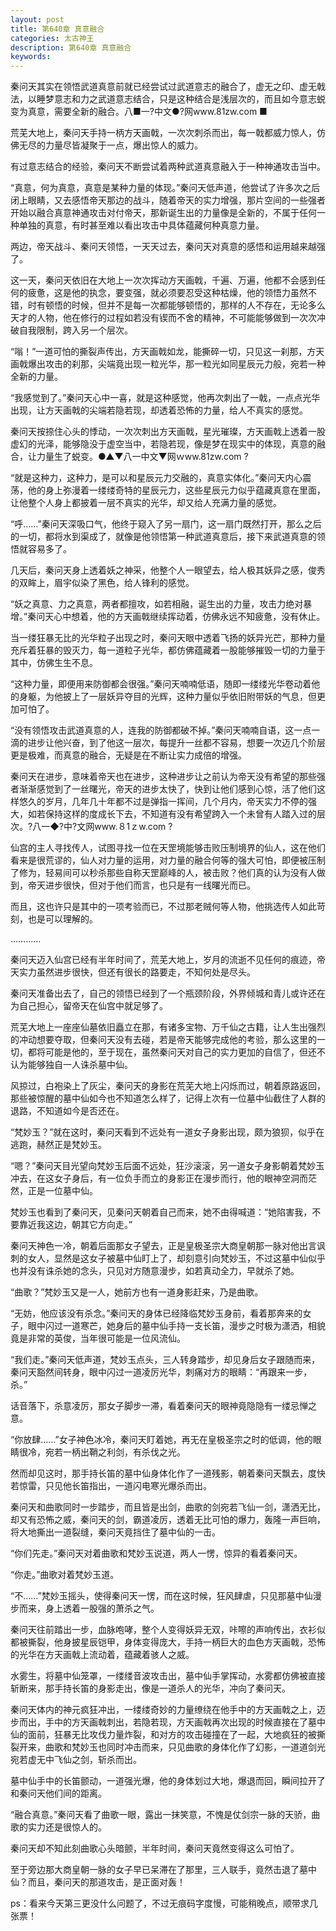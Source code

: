 ```yaml
---
layout: post
title: 第640章 真意融合
categories: 太古神王
description: 第640章 真意融合
keywords:
---
```


秦问天其实在领悟武道真意前就已经尝试过武道意志的融合了，虚无之印、虚无戟法，以睡梦意志和力之武道意志结合，只是这种结合是浅层次的，而且如今意志蜕变为真意，需要全新的融合。八■一?中文●?网www.81zw.com ■

荒芜大地上，秦问天手持一柄方天画戟，一次次刺杀而出，每一戟都威力惊人，仿佛无尽的力量尽皆凝聚于一点，爆出惊人的威力。

有过意志结合的经验，秦问天不断尝试着两种武道真意融入于一种神通攻击当中。

“真意，何为真意，真意是某种力量的体现。”秦问天低声道，他尝试了许多次之后闭上眼睛，又去感悟帝天那边的战斗，随着帝天的实力增强，那片空间的一些强者开始以融合真意神通攻击对付帝天，那新诞生出的力量像是全新的，不属于任何一种单独的真意，有时甚至难以看出攻击中具体蕴藏何种真意力量。

两边，帝天战斗、秦问天领悟，一天天过去，秦问天对真意的感悟和运用越来越强了。

这一天，秦问天依旧在大地上一次次挥动方天画戟，千遍、万遍，他都不会感到任何的疲惫，这是他的执念，要变强，就必须要忍受这种枯燥，他的领悟力虽然不错，时有顿悟的时候，但并不是每一次都能够顿悟的，那样的人不存在，无论多么天才的人物，他在修行的过程如若没有锲而不舍的精神，不可能能够做到一次次冲破自我限制，跨入另一个层次。

“嗡！”一道可怕的撕裂声传出，方天画戟如龙，能撕碎一切，只见这一刹那，方天画戟爆出攻击的刹那，尖端竟出现一粒光华，那一粒光如同星辰元力般，宛若一种全新的力量。

“我感觉到了。”秦问天心中一喜，就是这种感觉，他再次刺出了一戟，一点点光华出现，让方天画戟的尖端若隐若现，却透着恐怖的力量，给人不真实的感觉。

秦问天按捺住心头的悸动，一次次刺出方天画戟，星光璀璨，方天画戟上透着一股虚幻的光泽，能够隐没于虚空当中，若隐若现，像是梦在现实中的体现，真意的融合，让力量生了蜕变。●▲▼八一中文▼网ｗww.81zw.com ?

“就是这种力，这种力，是可以和星辰元力交融的，真意实体化。”秦问天内心震荡，他的身上弥漫着一缕缕奇特的星辰元力，这些星辰元力似乎蕴藏真意在里面，让他整个人身上都披着一层不真实的光华，却又给人充满力量的感觉。

“呼……”秦问天深吸口气，他终于窥入了另一扇门，这一扇门既然打开，那么之后的一切，都将水到渠成了，就像是他领悟第一种武道真意后，接下来武道真意的领悟就容易多了。

几天后，秦问天身上透着妖之神采，他整个人一眼望去，给人极其妖异之感，俊秀的双眸上，眉宇似染了黑色，给人锋利的感觉。

“妖之真意、力之真意，两者都擅攻，如若相融，诞生出的力量，攻击力绝对暴增。”秦问天心中想着，他的方天画戟继续挥动着，仿佛永远不知疲惫，没有休止。

当一缕狂暴无比的光华粒子出现之时，秦问天眼中透着飞扬的妖异光芒，那种力量充斥着狂暴的毁灭力，每一道粒子光华，都仿佛蕴藏着一股能够摧毁一切的力量于其中，仿佛生生不息。

“这种力量，即便用来防御都会很强。”秦问天喃喃低语，随即一缕缕光华卷动着他的身躯，为他披上了一层妖异夺目的光辉，这种力量似乎依旧附带妖的气息，但更加可怕了。

“没有领悟攻击武道真意的人，连我的防御都破不掉。”秦问天喃喃自语，这一点一滴的进步让他兴奋，到了他这一层次，每提升一丝都不容易，想要一次迈几个阶层更是极难，而真意的融合，无疑是在不断让实力成倍的增强。

秦问天在进步，意味着帝天也在进步，这种进步让之前认为帝天没有希望的那些强者渐渐感觉到了一丝曙光，帝天的进步太快了，快到让他们感到心惊，活了他们这样悠久的岁月，几年几十年都不过是弹指一挥间，几个月内，帝天实力不停的强大，如若保持这样的度成长下去，不知道有没有希望跨入一个未曾有人踏入过的层次。?八一◆?中?文网www.８1ｚw.com ?

仙宫的主人寻找传人，试图寻找一位在天罡境能够击败压制境界的仙人，这在他们看来是很荒谬的，仙人对力量的运用，对力量的融合何等的强大可怕，即便被压制了修为，轻易间可以秒杀那些自称天罡巅峰的人，被击败？他们真的认为没有人做到，帝天进步很快，但对于他们而言，也只是有一线曙光而已。

而且，这也许只是其中的一项考验而已，不过那老贼何等人物，他挑选传人如此苛刻，也是可以理解的。

…………

秦问天迈入仙宫已经有半年时间了，荒芜大地上，岁月的流逝不见任何的痕迹，帝天实力虽然进步很快，但还有很长的路要走，不知何处是尽头。

秦问天准备出去了，自己的领悟已经到了一个瓶颈阶段，外界倾城和青儿或许还在为自己担心，留帝天在仙宫中就足够了。

荒芜大地上一座座仙墓依旧矗立在那，有诸多宝物、万千仙之古籍，让人生出强烈的冲动想要夺取，但秦问天没有去碰，若是帝天能够完成他的考验，那么这里的一切，都将可能是他的，至于现在，虽然秦问天对自己的实力更加的自信了，但还不认为能够独自一人诛杀墓中仙。

风掠过，白袍染上了灰尘，秦问天的身影在荒芜大地上闪烁而过，朝着原路返回，那些被惊醒的墓中仙如今也不知道怎么样了，记得上次有一位墓中仙截住了人群的退路，不知道如今是否还在。

“梵妙玉？”就在这时，秦问天看到不远处有一道女子身影出现，颇为狼狈，似乎在逃跑，赫然正是梵妙玉。

“嗯？”秦问天目光望向梵妙玉后面不远处，狂沙滚滚，另一道女子身影朝着梵妙玉冲去，在这女子身后，有一位负手而立的身影正在漫步而行，他的眼神空洞而茫然，正是一位墓中仙。

梵妙玉也看到了秦问天，见秦问天朝着自己而来，她不由得喊道：“她陷害我，不要靠近我这边，朝其它方向走。”

秦问天神色一冷，朝着后面那女子望去，正是皇极圣宗大商皇朝那一脉对他出言讽刺的女人，显然是这女子被墓中仙盯上了，却刻意引向梵妙玉，不过这墓中仙似乎也并没有诛杀她的念头，只见对方随意漫步，如若真动全力，早就杀了她。

“曲歌？”梵妙玉又是一人，她前方也有一道身影赶来，乃是曲歌。

“无妨，他应该没有杀念。”秦问天的身体已经降临梵妙玉身前，看着那奔来的女子，眼中闪过一道寒芒，她身后的墓中仙手持一支长笛，漫步之时极为潇洒，相貌竟是非常的英俊，当年很可能是一位风流仙。

“我们走。”秦问天低声道，梵妙玉点头，三人转身踏步，却见身后女子跟随而来，秦问天豁然间转身，眼中闪过一道凌厉光华，刺痛对方的眼睛：“再跟来一步，杀。”

话音落下，杀意凌厉，那女子脚步一滞，看着秦问天的眼神竟隐隐有一缕忌惮之意。

“你放肆……”女子神色冰冷，秦问天盯着她，再无在皇极圣宗之时的低调，他的眼睛很冷，宛若一柄出鞘之利剑，有杀伐之光。

然而却见这时，那手持长笛的墓中仙身体化作了一道残影，朝着秦问天飘去，度快若惊雷，只见他长笛指出，一道闪电寒光爆杀而出。

秦问天和曲歌同时一步踏步，而且皆是出剑，曲歌的剑宛若飞仙一剑，潇洒无比，却又有恐怖之威，秦问天的剑，霸道凌厉，透着无比可怕的爆力，轰隆一声巨响，将大地撕出一道裂缝，秦问天竟挡住了墓中仙的一击。

“你们先走。”秦问天对着曲歌和梵妙玉说道，两人一愣，惊异的看着秦问天。

“你走。”曲歌对着梵妙玉道。

“不……”梵妙玉摇头，使得秦问天一愣，而在这时候，狂风肆虐，只见那墓中仙漫步而来，身上透着一股强的萧杀之气。

秦问天往前踏出一步，血脉咆哮，整个人变得妖异无双，咔嚓的声响传出，衣衫似都被撕裂，他身披星辰铠甲，身体变得庞大，手持一柄巨大的血色方天画戟，恐怖的光华在方天画戟上流动着，蕴藏着骇人之威。

水雾生，将墓中仙笼罩，一缕缕音波攻击出，墓中仙手掌挥动，水雾都仿佛被直接斩断来，那手持长笛的身影走出，像是一道杀人的光华，冲向了秦问天。

秦问天体内的神元疯狂冲出，一缕缕奇妙的力量缭绕在他手中的方天画戟之上，迈步而出，手中的方天画戟刺出，若隐若现，方天画戟再次出现的时候直接在了墓中仙的面前，狂暴无比攻伐力量炸裂，和对方的攻击碰撞在了一起，大地疯狂的被撕裂开来，曲歌和梵妙玉也同时冲击而来，只见曲歌的身体化作了幻影，一道道剑光宛若虚无中飞仙之剑，斩杀而出。

墓中仙手中的长笛颤动，一道强光爆，他的身体划过大地，爆退而回，瞬间拉开了和秦问天他们间的距离。

“融合真意。”秦问天看了曲歌一眼，露出一抹笑意，不愧是仗剑宗一脉的天骄，曲歌的实力还是很惊人的。

秦问天却不知此刻曲歌心头暗颤，半年时间，秦问天竟然变得这么可怕了。

至于旁边那大商皇朝一脉的女子早已呆滞在了那里，三人联手，竟然击退了墓中仙？而且，秦问天的那道攻击，是正面对轰！

ps：看来今天第三更没什么问题了，不过无痕码字度慢，可能稍晚点，顺带求几张票！
